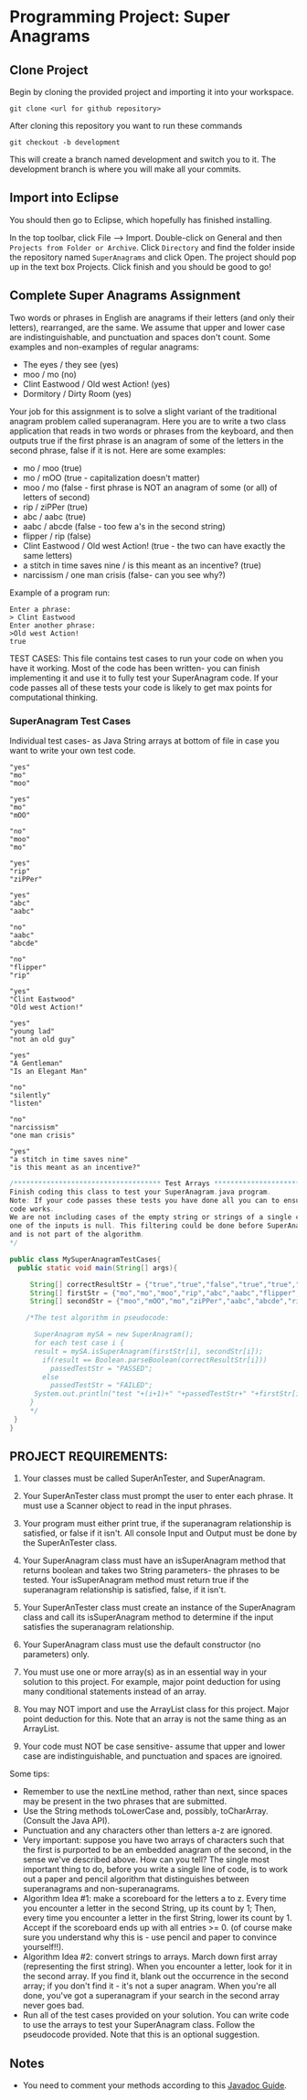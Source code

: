 # Programming Project: Super Anagrams

## Clone Project

Begin by cloning the provided project and importing it into your workspace.

`git clone <url for github repository>`

After cloning this repository you want to run these commands

`git checkout -b development`

This will create a branch named development and switch you to it. The development branch is where you will make all your commits.

## Import into Eclipse

You should then go to Eclipse, which hopefully has finished installing.

In the top toolbar, click File --> Import. Double-click on General and then `Projects from Folder or Archive`. Click `Directory` and find the folder inside the repository named `SuperAnagrams` and click Open. The project should pop up in the text box Projects. Click finish and you should be good to go!

## Complete Super Anagrams Assignment

Two words or phrases in English are anagrams if their letters (and only their letters), rearranged, are the same. We assume that upper and lower case are indistinguishable, and punctuation and spaces don't count. Some examples and non-examples of regular anagrams:

- The eyes / they see (yes)
- moo / mo (no)
- Clint Eastwood / Old west Action! (yes)
- Dormitory / Dirty Room (yes)

Your job for this assignment is to solve a slight variant of the traditional anagram problem called superanagram. Here you are to write a two class application that reads in two words or phrases from the keyboard, and then outputs true if the first phrase is an anagram of some of the letters in the second phrase, false if it is not. Here are some examples:

- mo / moo (true)
- mo / mOO (true - capitalization doesn't matter)
- moo / mo (false - first phrase is NOT an anagram of some (or all) of letters of second)
- rip / ziPPer (true)
- abc / aabc (true)
- aabc / abcde (false - too few a's in the second string)
- flipper / rip (false)
- Clint Eastwood / Old west Action! (true - the two can have exactly the same letters)
- a stitch in time saves nine / is this meant as an incentive? (true)
- narcissism / one man crisis (false- can you see why?)

Example of a program run:

```
Enter a phrase:
> Clint Eastwood
Enter another phrase:
>Old west Action!
true
```

TEST CASES:
This file contains test cases to run your code on when you have it working. Most of the code has been written- you can finish implementing it and use it to fully test your SuperAnagram code. If your code passes all of these tests your code is likely to get max points for computational thinking.

### SuperAnagram Test Cases

Individual test cases- as Java String arrays at bottom of file in case you want to write your own test code.

```
"yes"
"mo"
"moo"

"yes"
"mo"
"mOO"

"no"
"moo"
"mo"

"yes"
"rip"
"ziPPer"

"yes"
"abc"
"aabc"

"no"
"aabc"
"abcde"

"no"
"flipper"
"rip"

"yes"
"Clint Eastwood"
"Old west Action!"

"yes"
"young lad"
"not an old guy"

"yes"
"A Gentleman"
"Is an Elegant Man"

"no"
"silently"
"listen"

"no"
"narcissism"
"one man crisis"

"yes"
"a stitch in time saves nine"
"is this meant as an incentive?"
```

```java
/************************************ Test Arrays *************************
Finish coding this class to test your SuperAnagram.java program.
Note: If your code passes these tests you have done all you can to ensure that your
code works.
We are not including cases of the empty string or strings of a single charcter or when
one of the inputs is null. This filtering could be done before SuperAnagram is used
and is not part of the algorithm.
*/

public class MySuperAnagramTestCases{
  public static void main(String[] args){

     String[] correctResultStr = {"true","true","false","true","true","false","false","true","true","true","false","false","true"};
     String[] firstStr = {"mo","mo","moo","rip","abc","aabc","flipper","Clint Eastwood","young lad","A Gentleman","silently","narcissism","a stitch in time saves nine"};
     String[] secondStr = {"moo","mOO","mo","ziPPer","aabc","abcde","rip","Old west Action!","not an old guy","Is an Elegant Man","listen","one man crisis","is this meant as an incentive?"};

    /*The test algorithm in pseudocode:

	  SuperAnagram mySA = new SuperAnagram();
	  for each test case i {
   	  result = mySA.isSuperAnagram(firstStr[i], secondStr[i]);
        if(result == Boolean.parseBoolean(correctResultStr[i]))
          passedTestStr = "PASSED";
        else
          passedTestStr = "FAILED";
   	  System.out.println("test "+(i+1)+" "+passedTestStr+" "+firstStr[i]+", "+secondStr[i]+" my code: "+result+" correct: "+correctResultStr[i]);
     }
     */
 }
}
```

## PROJECT REQUIREMENTS:

1. Your classes must be called SuperAnTester, and SuperAnagram.

2. Your SuperAnTester class must prompt the user to enter each phrase. It must use a Scanner object to read in the input phrases.

3. Your program must either print true, if the superanagram relationship is satisfied, or false if it isn't. All console Input and Output must be done by the SuperAnTester class.

4. Your SuperAnagram class must have an isSuperAnagram method that returns boolean and takes two String parameters- the phrases to be tested. Your isSuperAnagram method must return true if the superanagram relationship is satisfied, false, if it isn't.

5. Your SuperAnTester class must create an instance of the SuperAnagram class and call its isSuperAnagram method to determine if the input satisfies the superanagram relationship.

6. Your SuperAnagram class must use the default constructor (no parameters) only.

7. You must use one or more array(s) as in an essential way in your solution to this project. For example, major point deduction for using many conditional statements instead of an array.

8. You may NOT import and use the ArrayList class for this project. Major point deduction for this. Note that an array is not the same thing as an ArrayList.

9. Your code must NOT be case sensitive- assume that upper and lower case are indistinguishable, and punctuation and spaces are ignoired.

Some tips:

- Remember to use the nextLine method, rather than next, since spaces may be present in the two phrases that are submitted.
- Use the String methods toLowerCase and, possibly, toCharArray. (Consult the Java API).
- Punctuation and any characters other than letters a-z are ignored.
- Very important: suppose you have two arrays of characters such that the first is purported to be an embedded anagram of the second, in the sense we've described above. How can you tell? The single most important thing to do, before you write a single line of code, is to work out a paper and pencil algorithm that distinguishes between superanagrams and non-superanagrams.
- Algorithm Idea #1: make a scoreboard for the letters a to z. Every time you encounter a letter in the second String, up its count by 1; Then, every time you encounter a letter in the first String, lower its count by 1. Accept if the scoreboard ends up with all entries >= 0. (of course make sure you understand why this is - use pencil and paper to convince yourself!!).
- Algorithm Idea #2: convert strings to arrays. March down first array (representing the first string). When you encounter a letter, look for it in the second array. If you find it, blank out the occurrence in the second array; if you don't find it - it's not a super anagram. When you're all done, you've got a superanagram if your search in the second array never goes bad.
- Run all of the test cases provided on your solution. You can write code to use the arrays to test your SuperAnagram class. Follow the pseudocode provided. Note that this is an optional suggestion.

## Notes

- You need to comment your methods according to this [Javadoc Guide](https://github.com/jd12/liferay-portal/blob/master/readme/ADVANCED_JAVADOC_GUIDELINES.markdown).
